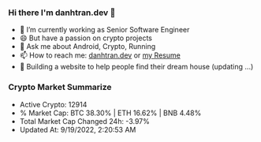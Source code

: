### Hi there I'm danhtran.dev 👋

- 🔭 I’m currently working as Senior Software Engineer
- 😄 But have a passion on crypto projects
- 💬 Ask me about Android, Crypto, Running 
- 📫 How to reach me: <a href="https://danhtran.dev" target="_blank">danhtran.dev</a> or <a href="Developer-Resume.pdf" target="_blank">my Resume</a>
- 🌱 Building a website to help people find their dream house (updating ...)

### Crypto Market Summarize
- Active Crypto: 12914
- % Market Cap: BTC 38.30% | ETH 16.62% | BNB 4.48%
- Total Market Cap Changed 24h: -3.97%
- Updated At: 9/19/2022, 2:20:53 AM
